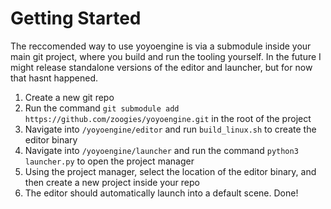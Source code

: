 # Getting Started

The reccomended way to use yoyoengine is via a submodule inside your main git project, where you build and run the tooling yourself.
In the future I might release standalone versions of the editor and launcher, but for now that hasnt happened.

1. Create a new git repo
2. Run the command `git submodule add https://github.com/zoogies/yoyoengine.git` in the root of the project
3. Navigate into `/yoyoengine/editor` and run `build_linux.sh` to create the editor binary
4. Navigate into `/yoyoengine/launcher` and run the command `python3 launcher.py` to open the project manager
5. Using the project manager, select the location of the editor binary, and then create a new project inside your repo
6. The editor should automatically launch into a default scene. Done!
